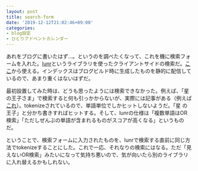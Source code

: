 ```yaml
---
layout: post
title: search-form
date: '2019-12-12T21:02:46+09:00'
categories:
- blog設定
- ひとりアドベントカレンダー
---
```


あれをブログに書いたはず…。というのを調べたくなって、これを機に検索フォームを入れた。[lunr](https://lunrjs.com)というライブラリを使ったクライアントサイドの検索だ。[ここ](/blog/search)から使える。インデックスはブログビルド時に生成したものを静的に配信しているので、あまり重くはないはずだ。

最初設置してみた時は、どうも思ったようには検索できなかった。例えば、「星の王子さま」で検索すると何も引っかからないが、実際には記事がある（例えば[これ](https://skoji.jp/blog/2005/12/petit_prince.html)）。tokenizeされているので、単語単位でしかヒットしないようだ。「星 の 王子」と分かち書きすればヒットする。そして、lunrの仕様は「複数単語はOR検索」「ただしぜんぶの単語が含まれるものがスコアが高くなる」というものだ。

ということで、検索フォームに入力されたものを、lunrで検索する直前に同じ方法でtokenizeすることにした。これで一応、それなりの検索にはなる。ただ「見えないOR検索」みたいになって気持ち悪いので、気が向いたら別のライブラリに入れ替えるかもしれない。




